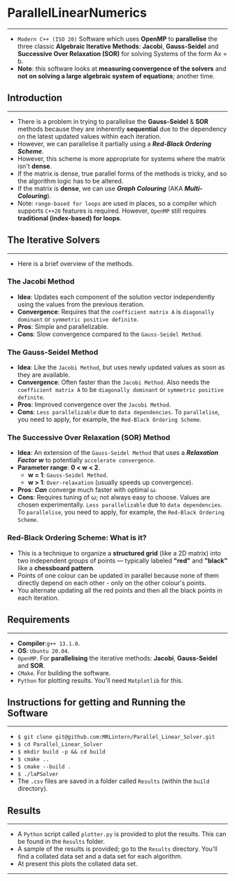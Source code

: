 # ParallelLinearNumerics
---
* `Modern C++ (ISO 20)` Software which uses __OpenMP__ to __parallelise__ the three classic __Algebraic Iterative Methods__: __Jacobi__, __Gauss-Seidel__ and __Successive Over Relaxation (SOR)__ for solving Systems of the form Ax = b.
* __Note__: this software looks at __measuring convergence of the solvers__ and __not on solving a large algebraic system of equations__; another time.

## Introduction
---
* There is a problem in trying to parallelise the __Gauss-Seidel__ & __SOR__ methods because they are inherently __sequential__ due to the dependency on the latest updated values within each iteration.
* However, we can parallelise it partially using a ___Red-Black Ordering Scheme___.
* However, this scheme is more appropriate for systems where the matrix isn't __dense__.
* If the matrix is dense, true parallel forms of the methods is tricky, and so the algorithm logic has to be altered.
* If the matrix is __dense__, we can use ___Graph Colouring___ (AKA ___Multi-Colouring___).
* Note: `range-based for loops` are used in places, so a compiler which supports `C++20` features is required. However, `OpenMP` still requires __traditional (index-based) for loops__.

## The Iterative Solvers
---
* Here is a brief overview of the methods.

### The Jacobi Method
* __Idea__: Updates each component of the solution vector independently using the values from the previous iteration.
* __Convergence__: Requires that the `coefficient matrix A` is `diagonally dominant` or `symmetric positive definite`.
* __Pros__: Simple and parallelizable.
* __Cons__: Slow convergence compared to the `Gauss-Seidel Method`.
  
### The Gauss-Seidel Method
* __Idea__: Like the `Jacobi Method`, but uses newly updated values as soon as they are available.
* __Convergence__: Often faster than the `Jacobi Method`. Also needs the `coefficient matrix A` to be `diagonally dominant` or `symmetric positive definite`.
* __Pros__: Improved convergence over the `Jacobi Method`.
* __Cons__: `Less parallelizable` due to `data dependencies`. To `parallelise`, you need to apply, for example, the `Red-Black Ordering Scheme`.
  
### The Successive Over Relaxation (SOR) Method
* __Idea__: An extension of the `Gauss-Seidel Method` that uses a ___Relaxation Factor w___ to potentially `accelerate convergence`.
* __Parameter range__: __0 < w < 2__.
    * __w = 1__: `Gauss-Seidel Method`.
    * __w > 1__: `Over-relaxation` (usually speeds up convergence).
* __Pros__: ___Can___ converge much faster with optimal ω.
* __Cons__: Requires tuning of ω; not always easy to choose. Values are chosen experimentally. `Less parallelizable` due to `data dependencies`. To `parallelise`, you need to apply, for example, the `Red-Black Ordering Scheme`.
  
### Red-Black Ordering Scheme: What is it?
* This is a technique to organize a __structured grid__ (like a 2D matrix) into two independent groups of points — typically labeled __"red"__ and __"black"__ like a __chessboard pattern__.
* Points of one colour can be updated in parallel because none of them directly depend on each other - only on the other colour's points.
* You alternate updating all the red points and then all the black points in each iteration.


## Requirements
---
* __Compiler__:`g++ 13.1.0`. 
* __OS__: `Ubuntu 20.04`.
* `OpenMP`. For __parallelising__ the iterative methods: __Jacobi__, __Gauss-Seidel__ and __SOR__.
* `CMake`. For building the software.
* `Python` for plotting results. You'll need `Matplotlib` for this.

## Instructions for getting and Running the Software
---
* `$ git clone git@github.com:MRLintern/Parallel_Linear_Solver.git`
* `$ cd Parallel_Linear_Solver`
* `$ mkdir build -p && cd build`
* `$ cmake ..`
* `$ cmake --build .`
* `$ ./laPSolver`
* The `.csv` files are saved in a folder called `Results` (within the `build` directory).

## Results
---
* A `Python` script called `plotter.py` is provided to plot the results. This can be found in the `Results` folder.
* A sample of the results is provided; go to the `Results` directory. You'll find a collated data set and a data set for each algorithm.
* At present this plots the collated data set.
---
